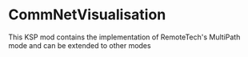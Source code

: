 # CommNetVisualisation
This KSP mod contains the implementation of RemoteTech's MultiPath mode and can be extended to other modes
